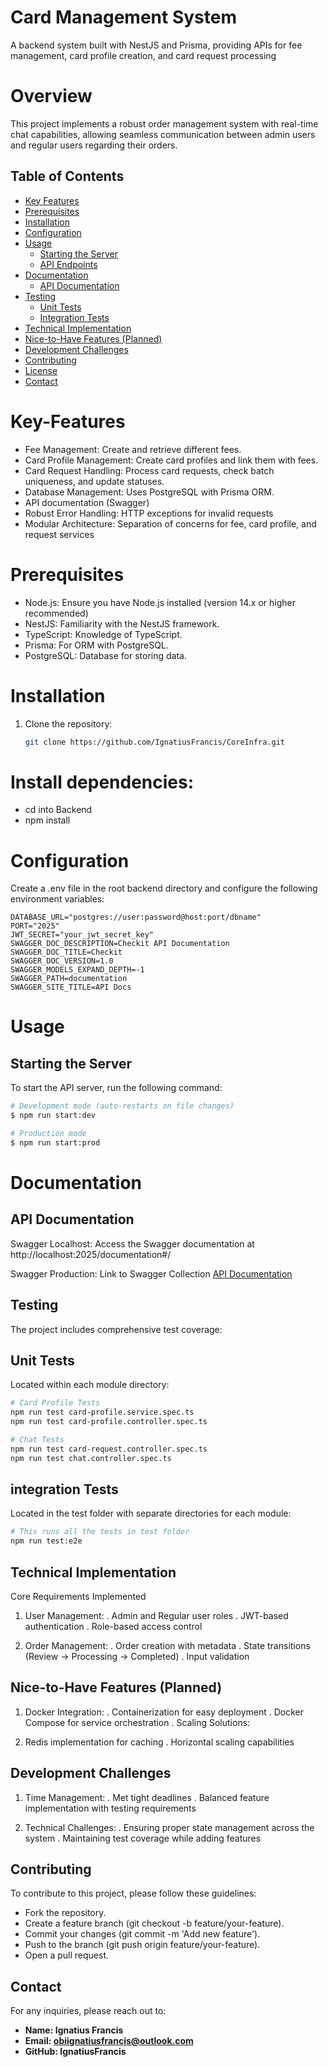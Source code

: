 # Card Management System

A backend system built with NestJS and Prisma, providing APIs for fee management, card profile creation, and card request processing

# Overview

This project implements a robust order management system with real-time chat capabilities, allowing seamless communication between admin users and regular users regarding their orders.

## Table of Contents

- [Key Features](#key-features)
- [Prerequisites](#prerequisites)
- [Installation](#installation)
- [Configuration](#configuration)
- [Usage](#usage)
  - [Starting the Server](#starting-the-server)
  - [API Endpoints](#api-endpoints)
- [Documentation](#documentation)
  - [API Documentation](#api-documentation)
- [Testing](#testing)
  - [Unit Tests](#unit-tests)
  - [Integration Tests](#integration-tests)
- [Technical Implementation](#technical-implementation)
- [Nice-to-Have Features (Planned)](#nice-to-have-features-planned)
- [Development Challenges](#development-challenges)
- [Contributing](#contributing)
- [License](#license)
- [Contact](#contact)

# Key-Features

- Fee Management: Create and retrieve different fees.
- Card Profile Management: Create card profiles and link them with fees.
- Card Request Handling: Process card requests, check batch uniqueness, and update statuses.
- Database Management: Uses PostgreSQL with Prisma ORM.
- API documentation (Swagger)
- Robust Error Handling: HTTP exceptions for invalid requests
- Modular Architecture: Separation of concerns for fee, card profile, and request services

# Prerequisites

- Node.js: Ensure you have Node.js installed (version 14.x or higher recommended)
- NestJS: Familiarity with the NestJS framework.
- TypeScript: Knowledge of TypeScript.
- Prisma: For ORM with PostgreSQL.
- PostgreSQL: Database for storing data.

# Installation

1. Clone the repository:

   ```bash
   git clone https://github.com/IgnatiusFrancis/CoreInfra.git

   ```

# Install dependencies:

- cd into Backend
- npm install

# Configuration

Create a .env file in the root backend directory and configure the following environment variables:

```env
DATABASE_URL="postgres://user:password@host:port/dbname"
PORT="2025"
JWT_SECRET="your_jwt_secret_key"
SWAGGER_DOC_DESCRIPTION=Checkit API Documentation
SWAGGER_DOC_TITLE=Checkit
SWAGGER_DOC_VERSION=1.0
SWAGGER_MODELS_EXPAND_DEPTH=-1
SWAGGER_PATH=documentation
SWAGGER_SITE_TITLE=API Docs

```

# Usage

## Starting the Server

To start the API server, run the following command:

```bash
# Development mode (auto-restarts on file changes)
$ npm run start:dev

# Production mode
$ npm run start:prod

```

# Documentation

## API Documentation

Swagger Localhost: Access the Swagger documentation at http://localhost:2025/documentation#/

Swagger Production: Link to Swagger Collection [API Documentation](https://coreinfra.onrender.com/documentation#)

## Testing

The project includes comprehensive test coverage:

## Unit Tests

Located within each module directory:

```bash
# Card Profile Tests
npm run test card-profile.service.spec.ts
npm run test card-profile.controller.spec.ts

# Chat Tests
npm run test card-request.controller.spec.ts
npm run test chat.controller.spec.ts

```

## integration Tests

Located in the test folder with separate directories for each module:

```bash
# This runs all the tests in test folder
npm run test:e2e

```

## Technical Implementation

Core Requirements Implemented

1.  User Management:
    . Admin and Regular user roles
    . JWT-based authentication
    . Role-based access control

2.  Order Management:
    . Order creation with metadata
    . State transitions (Review → Processing → Completed)
    . Input validation

## Nice-to-Have Features (Planned)

1.  Docker Integration:
    . Containerization for easy deployment
    . Docker Compose for service orchestration
    . Scaling Solutions:

2.  Redis implementation for caching
    . Horizontal scaling capabilities

## Development Challenges

1.  Time Management:
    . Met tight deadlines
    . Balanced feature implementation with testing requirements

2.  Technical Challenges:
    . Ensuring proper state management across the system
    . Maintaining test coverage while adding features

## Contributing

To contribute to this project, please follow these guidelines:

- Fork the repository.
- Create a feature branch (git checkout -b feature/your-feature).
- Commit your changes (git commit -m 'Add new feature').
- Push to the branch (git push origin feature/your-feature).
- Open a pull request.

## Contact

For any inquiries, please reach out to:

- **Name: Ignatius Francis**
- **Email: obiignatiusfrancis@outlook.com**
- **GitHub: IgnatiusFrancis**

```

```
